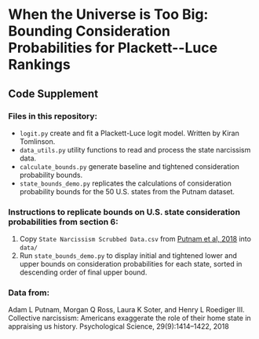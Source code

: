 # When the Universe is Too Big: Bounding Consideration Probabilities for Plackett--Luce Rankings

## Code Supplement

### Files in this repository:

- `logit.py` create and fit a Plackett-Luce logit model. Written by Kiran Tomlinson.
- `data_utils.py` utility functions to read and process the state narcissism data.
- `calculate_bounds.py` generate baseline and tightened consideration probability bounds.
- `state_bounds_demo.py` replicates the calculations of consideration probability bounds for the 50 U.S. states from the Putnam dataset.

### Instructions to replicate bounds on U.S. state consideration probabilities from section 6: 

1. Copy `State Narcissism Scrubbed Data.csv` from [Putnam et al, 2018](https://osf.io/tnjqs/)  into `data/`
2. Run `state_bounds_demo.py` to display initial and tightened lower and upper bounds on consideration probabilities for each state, sorted in descending order of final upper bound.

### Data from: 

Adam L Putnam, Morgan Q Ross, Laura K Soter, and Henry L Roediger III. Collective narcissism: Americans exaggerate the role of their home state in appraising us history. Psychological Science, 29(9):1414–1422, 2018